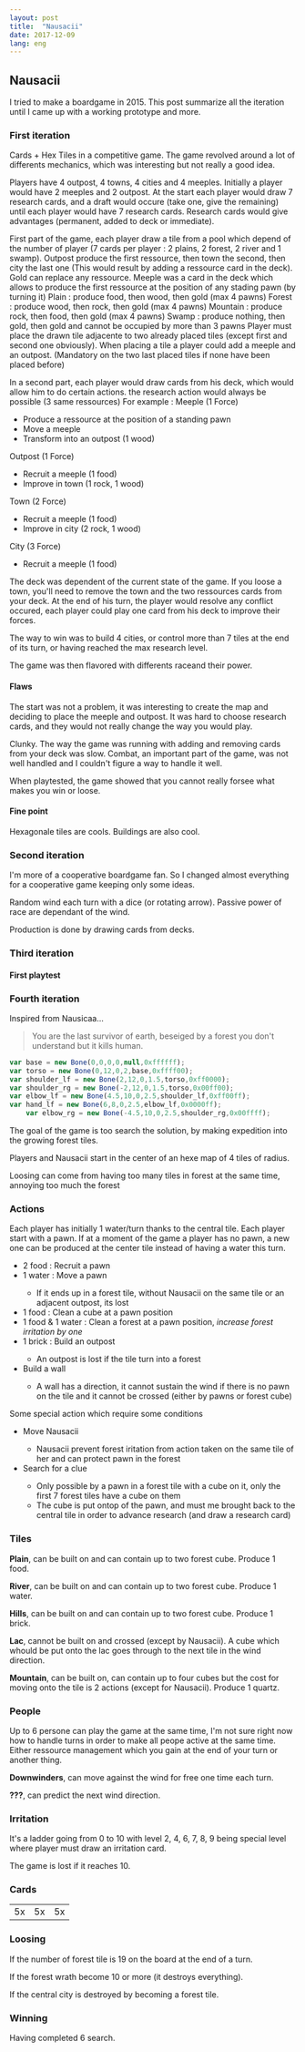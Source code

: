 ```yaml
---
layout: post
title:  "Nausacii"
date: 2017-12-09
lang: eng
---
```

<h2>Nausacii</h2>

I tried to make a boardgame in 2015. This post summarize all the iteration until I came up with a working prototype and more.

<h3>First iteration</h3>

Cards + Hex Tiles in a competitive game.
The game revolved around a lot of differents mechanics, which was interesting but not really a good idea.

Players have 4 outpost, 4 towns, 4 cities and 4 meeples. Initially a player would have 2 meeples and 2 outpost.
At the start each player would draw 7 research cards, and a draft would occure (take one, give the remaining) until each player would have 7 research cards.
Research cards would give advantages (permanent, added to deck or immediate).

First part of the game, each player draw a tile from a pool which depend of the number of player (7 cards per player : 2 plains, 2 forest, 2 river and 1 swamp).
Outpost produce the first ressource, then town the second, then city the last one (This would result by adding a ressource card in the deck). Gold can replace any ressource.
Meeple was a card in the deck which allows to produce the first ressource at the position of any stading pawn (by turning it)
Plain : produce food, then wood, then gold (max 4 pawns)
Forest : produce wood, then rock, then gold (max 4 pawns)
Mountain : produce rock, then food, then gold (max 4 pawns)
Swamp : produce nothing, then gold, then gold and cannot be occupied by more than 3 pawns
Player must place the drawn tile adjacente to two already placed tiles (except first and second one obviously). When placing a tile a player could add a meeple and an outpost.
(Mandatory on the two last placed tiles if none have been placed before)

In a second part, each player would draw cards from his deck, which would allow him to do certain actions. the research action would always be possible (3 same ressources)
For example :
Meeple (1 Force)
- Produce a ressource at the position of a standing pawn
- Move a meeple
- Transform into an outpost (1 wood)

Outpost (1 Force)
- Recruit a meeple (1 food)
- Improve in town (1 rock, 1 wood)

Town (2 Force)
- Recruit a meeple (1 food)
- Improve in city (2 rock, 1 wood)

City (3 Force)
- Recruit a meeple (1 food)

The deck was dependent of the current state of the game. If you loose a town, you'll need to remove the town and the two ressources cards from your deck.
At the end of his turn, the player would resolve any conflict occured, each player could play one card from his deck to improve their forces.

The way to win was to build 4 cities, or control more than 7 tiles at the end of its turn, or having reached the max research level.

The game was then flavored with differents raceand their power.

<h4>Flaws</h4>

The start was not a problem, it was interesting to create the map and deciding to place the meeple and outpost.
It was hard to choose research cards, and they would not really change the way you would play.

Clunky. The way the game was running with adding and removing cards from your deck was slow.
Combat, an important part of the game, was not well handled and I couldn't figure a way to handle it well.

When playtested, the game showed that you cannot really forsee what makes you win or loose.

<h4>Fine point</h4>

Hexagonale tiles are cools. Buildings are also cool.

<h3>Second iteration</h3>

I'm more of a cooperative boardgame fan. So I changed almost everything for a cooperative game keeping only some ideas.

Random wind each turn with a dice (or rotating arrow). Passive power of race are dependant of the wind.

Production is done by drawing cards from decks.

<h3>Third iteration</h3>

<h4>First playtest</h4>

<h3>Fourth iteration</h3>

Inspired from Nausicaa...

> You are the last survivor of earth, beseiged by a forest you don't understand but it kills human.

```javascript
var base = new Bone(0,0,0,0,null,0xffffff);
var torso = new Bone(0,12,0,2,base,0xffff00);
var shoulder_lf = new Bone(2,12,0,1.5,torso,0xff0000);
var shoulder_rg = new Bone(-2,12,0,1.5,torso,0x00ff00);
var elbow_lf = new Bone(4.5,10,0,2.5,shoulder_lf,0xff00ff);
var hand_lf = new Bone(6,8,0,2.5,elbow_lf,0x0000ff);
    var elbow_rg = new Bone(-4.5,10,0,2.5,shoulder_rg,0x00ffff);
```

The goal of the game is too search the solution, by making expedition into the growing forest tiles.

Players and Nausacii start in the center of an hexe map of 4 tiles of radius.

Loosing can come from having too many tiles in forest at the same time, annoying too much the forest

<h3>Actions</h3>

Each player has initially 1 water/turn thanks to the central tile.
Each player start with a pawn. If at a moment of the game a player has no pawn, a new one can be produced at the center tile instead of having a water this turn.

<ul>
    <li>2 food : Recruit a pawn</li>
    <li>1 water : Move a pawn</li>
    <ul>
        <li>If it ends up in a forest tile, without Nausacii on the same tile or an adjacent outpost, its lost</li>
    </ul>
    <li>1 food : Clean a cube at a pawn position</li>
    <li>1 food & 1 water : Clean a forest at a pawn position, <em>increase forest irritation by one</em></li>
    <li>1 brick : Build an outpost</li>
    <ul>
        <li>An outpost is lost if the tile turn into a forest</li>
    </ul>
    <li>Build a wall</li>
    <ul>
        <li>A wall has a direction, it cannot sustain the wind if there is no pawn on the tile and it cannot be crossed (either by pawns or forest cube)</li>
    </ul>
</ul>

Some special action which require some conditions

<ul>
    <li>Move Nausacii</li>
    <ul>
        <li>Nausacii prevent forest iritation from action taken on the same tile of her and can protect pawn in the forest</li>
    </ul>
    <li>Search for a clue</li>
    <ul>
        <li>Only possible by a pawn in a forest tile with a cube on it, only the first 7 forest tiles have a cube on them</li>
        <li>The cube is put ontop of the pawn, and must me brought back to the central tile in order to advance research (and draw a research card)</li>
    </ul>
</ul>

<h3>Tiles</h3>

**Plain**, can be built on and can contain up to two forest cube. Produce 1 food.

**River**, can be built on and can contain up to two forest cube. Produce 1 water.

**Hills**, can be built on and can contain up to two forest cube. Produce 1 brick.

**Lac**, cannot be built on and crossed (except by Nausacii). A cube which whould be put onto the lac goes through to the next tile in the wind direction.

**Mountain**, can be built on, can contain up to four cubes but the cost for moving onto the tile is 2 actions (except for Nausacii). Produce 1 quartz.

<h3>People</h3>

Up to 6 persone can play the game at the same time, I'm not sure right now how to handle turns in order to make all peope active at the same time.
Either ressource management which you gain at the end of your turn or another thing.

**Downwinders**, can move against the wind for free one time each turn.

**???**, can predict the next wind direction.

<h3>Irritation</h3>

It's a ladder going from 0 to 10 with level 2, 4, 6, 7, 8, 9 being special level where player must draw an irritation card.

The game is lost if it reaches 10.

<h3>Cards</h3>

<table>
    <tr>
        <td>
            5x
        </td>
        <td>
            5x
        </td>
        <td>
            5x
        </td>
    </tr>
</table>

<h3>Loosing</h3>

If the number of forest tile is 19 on the board at the end of a turn.

If the forest wrath become 10 or more (it destroys everything).

If the central city is destroyed by becoming a forest tile.

<h3>Winning</h3>

Having completed 6 search.